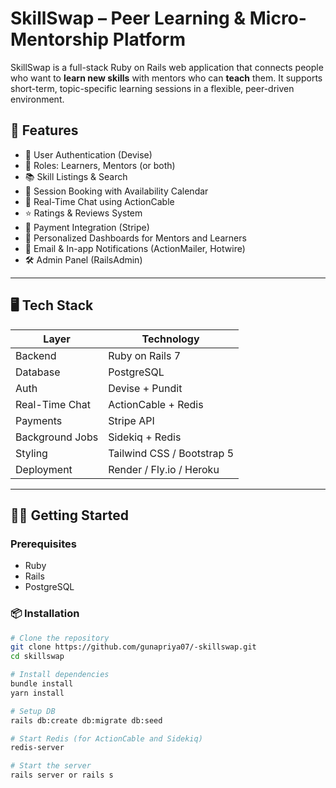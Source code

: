 # SkillSwap – Peer Learning & Micro-Mentorship Platform

SkillSwap is a full-stack Ruby on Rails web application that connects people who want to **learn new skills** with mentors who can **teach** them. It supports short-term, topic-specific learning sessions in a flexible, peer-driven environment.

## 🚀 Features

- 🔐 User Authentication (Devise)
- 👥 Roles: Learners, Mentors (or both)
- 📚 Skill Listings & Search
- 📆 Session Booking with Availability Calendar
- 💬 Real-Time Chat using ActionCable
- ⭐ Ratings & Reviews System
- 💸 Payment Integration (Stripe)
- 🧾 Personalized Dashboards for Mentors and Learners
- 🔔 Email & In-app Notifications (ActionMailer, Hotwire)
- 🛠 Admin Panel (RailsAdmin)

---

## 🖥️ Tech Stack

| Layer           | Technology                 |
| --------------- | -------------------------- |
| Backend         | Ruby on Rails 7            |
| Database        | PostgreSQL                 |
| Auth            | Devise + Pundit            |
| Real-Time Chat  | ActionCable + Redis        |
| Payments        | Stripe API                 |
| Background Jobs | Sidekiq + Redis            |
| Styling         | Tailwind CSS / Bootstrap 5 |
| Deployment      | Render / Fly.io / Heroku   |

---

## 🧑‍💻 Getting Started

###  Prerequisites

- Ruby
- Rails
- PostgreSQL

### 📦 Installation

```bash
# Clone the repository
git clone https://github.com/gunapriya07/-skillswap.git
cd skillswap

# Install dependencies
bundle install
yarn install

# Setup DB
rails db:create db:migrate db:seed

# Start Redis (for ActionCable and Sidekiq)
redis-server

# Start the server
rails server or rails s
```
